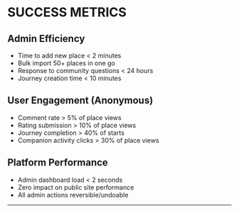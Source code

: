 # SUCCESS METRICS

## Admin Efficiency
- Time to add new place < 2 minutes
- Bulk import 50+ places in one go
- Response to community questions < 24 hours
- Journey creation time < 10 minutes

## User Engagement (Anonymous)
- Comment rate > 5% of place views
- Rating submission > 10% of place views
- Journey completion > 40% of starts
- Companion activity clicks > 30% of place views

## Platform Performance
- Admin dashboard load < 2 seconds
- Zero impact on public site performance
- All admin actions reversible/undoable

---
